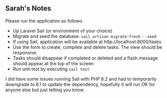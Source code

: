 ## Sarah's Notes

Please run the application as follows
- Up Laravel Sail (or environment of your choice)
- Migrate and seed the database: `sail artisan migrate:fresh --seed`
- If using Sail, application will be available at http://localhost:8000/tasks
- Use the form to create, complete and delete tasks. The view should be responsive.
- Tasks should disappear if completed or deleted and a flash message should appear at the top of the screen
- Run unit test by executing `sail test`

I did have some issues running Sail with PHP 8.2 and had to temporarily downgrade to 8.1 to update the dependency, hopefully it will run OK for anyone else but just letting you know.
   
